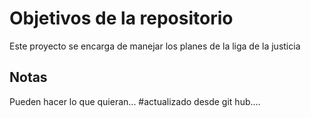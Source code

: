 # Objetivos de la repositorio

Este proyecto se encarga de manejar los planes de la liga de la justicia


## Notas
Pueden hacer lo que quieran...
#actualizado desde git hub....
